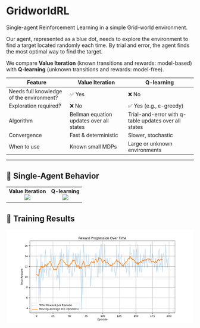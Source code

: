 # GridworldRL
Single-agent Reinforcement Learning in a simple Grid-world environment. 

Our agent, represented as a blue dot, needs to explore the environment to find a target located randomly each time. By trial and error, the agent finds the most optimal way to find the target.

We compare **Value Iteration** (known transitions and rewards: model-based) with **Q-learning** (unknown transitions and rewards: model-free).

| **Feature**                         | **Value Iteration**                                                                                                                                     | **Q-learning**                                                                                          |
|-------------------------------------|---------------------------------------------------------------------------------------------------------------------------------------------------------|----------------------------------------------------------------------------------------------------------|
| Needs full knowledge of the environment? | ✅ Yes                                                                                                                                              | ❌ No                                                                                                     |
| Exploration required?               | ❌ No                                                                                                                                               | ✅ Yes (e.g., ε-greedy)                                                                                  |
| Algorithm                           | Bellman equation updates over all states                                         | Trial-and-error with q-table updates over all states|
| Convergence                         | Fast & deterministic                                                                                                                   | Slower, stochastic                                                                                       |
| When to use                         | Known small MDPs                                                                                                                                       | Large or unknown environments                                                                            |

---

## 🎥 Single-Agent Behavior

<table>
<tr>
<td align="center"><strong>Value Iteration</strong><br><img src="output/value_iter_run.mp4" width="300"/></td>
<td align="center"><strong>Q-learning</strong><br><img src="output/qlearning_run.mp4" width="300"/></td>
</tr>
</table>

## 🧪 Training Results

![Training Results](data/training_results.png)